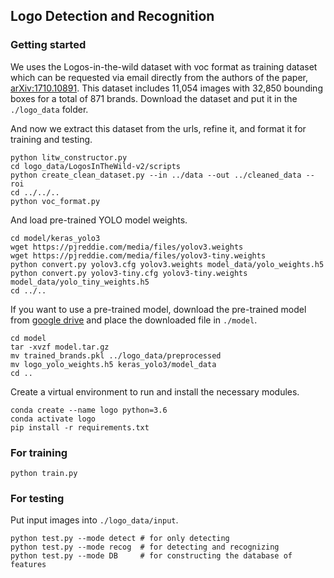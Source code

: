 ## Logo Detection and Recognition

### Getting started
We uses the Logos-in-the-wild dataset with voc format as training dataset which can be requested via email directly from the authors of the paper, [arXiv:1710.10891](https://arxiv.org/abs/1710.10891). This dataset includes 11,054 images with 32,850 bounding boxes for a total of 871 brands.
Download the dataset and put it in the `./logo_data` folder.

And now we extract this dataset from the urls, refine it, and format it for training and testing.
```
python litw_constructor.py
cd logo_data/LogosInTheWild-v2/scripts
python create_clean_dataset.py --in ../data --out ../cleaned_data --roi
cd ../../..
python voc_format.py
```

And load pre-trained YOLO model weights.
```
cd model/keras_yolo3
wget https://pjreddie.com/media/files/yolov3.weights
wget https://pjreddie.com/media/files/yolov3-tiny.weights
python convert.py yolov3.cfg yolov3.weights model_data/yolo_weights.h5
python convert.py yolov3-tiny.cfg yolov3-tiny.weights model_data/yolo_tiny_weights.h5
cd ../..
```

If you want to use a pre-trained model, download the pre-trained model from [google drive](https://drive.google.com/drive/folders/1LqsGfV-KBnP1tjH94LselZer_K4tx6in?usp=sharing) and place the downloaded file in `./model`.

```
cd model
tar -xvzf model.tar.gz
mv trained_brands.pkl ../logo_data/preprocessed
mv logo_yolo_weights.h5 keras_yolo3/model_data
cd ..
```

Create a virtual environment to run and install the necessary modules.
```
conda create --name logo python=3.6
conda activate logo
pip install -r requirements.txt
```

### For training
```
python train.py
```

### For testing
Put input images into `./logo_data/input`.
```
python test.py --mode detect # for only detecting
python test.py --mode recog  # for detecting and recognizing
python test.py --mode DB     # for constructing the database of features
```